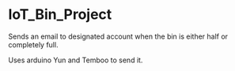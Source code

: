 # IoT_Bin_Project

Sends an email to designated account when the bin is either half or completely full.

Uses arduino Yun and Temboo to send it.

